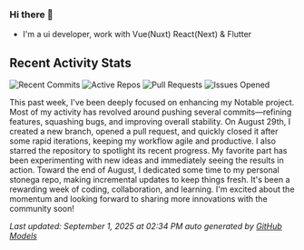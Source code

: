 ### Hi there 👋

- I'm a ui developer, work with Vue(Nuxt) React(Next) & Flutter

<!-- GITHUB_ACTIVITY_START -->

## Recent Activity Stats

![Recent Commits](https://img.shields.io/badge/Recent%20Commits-14-blue?style=flat&logoColor=white) ![Active Repos](https://img.shields.io/badge/Active%20Repos-2-green?style=flat&logoColor=white) ![Pull Requests](https://img.shields.io/badge/Pull%20Requests-1-orange?style=flat&logoColor=white) ![Issues Opened](https://img.shields.io/badge/Issues%20Opened-0-red?style=flat&logoColor=white)

This past week, I've been deeply focused on enhancing my Notable project. Most of my activity has revolved around pushing several commits—refining features, squashing bugs, and improving overall stability. On August 29th, I created a new branch, opened a pull request, and quickly closed it after some rapid iterations, keeping my workflow agile and productive. I also starred the repository to spotlight its recent progress. My favorite part has been experimenting with new ideas and immediately seeing the results in action. Toward the end of August, I dedicated some time to my personal stonega repo, making incremental updates to keep things fresh. It's been a rewarding week of coding, collaboration, and learning. I'm excited about the momentum and looking forward to sharing more innovations with the community soon!

*Last updated: September 1, 2025 at 02:34 PM auto generated by [GitHub Models](https://github.com/stonega/stonega)*

<!-- GITHUB_ACTIVITY_END -->
